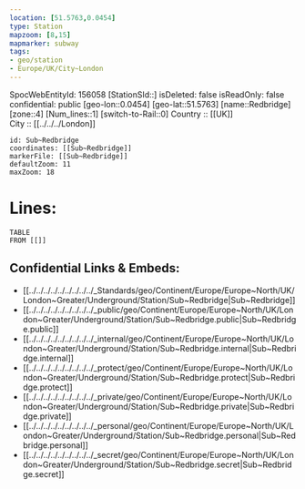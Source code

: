 ```yaml
---
location: [51.5763,0.0454] 
type: Station 
mapzoom: [8,15] 
mapmarker: subway 
tags:
- geo/station
- Europe/UK/City~London
---
```

SpocWebEntityId: 156058
[StationSId::] 
isDeleted: false
isReadOnly: false
confidential: public
[geo-lon::0.0454] 
[geo-lat::51.5763] 
[name::Redbridge] 
[zone::4] 
[Num_lines::1] 
[switch-to-Rail::0] 
Country :: [[UK]]  
City :: [[../../../London]]  


```leaflet
id: Sub~Redbridge
coordinates: [[Sub~Redbridge]] 
markerFile: [[Sub~Redbridge]] 
defaultZoom: 11 
maxZoom: 18
```


# Lines: 
```dataview
TABLE 
FROM [[]] 
```

## Confidential Links & Embeds: 
- [[../../../../../../../../../_Standards/geo/Continent/Europe/Europe~North/UK/London~Greater/Underground/Station/Sub~Redbridge|Sub~Redbridge]] 
- [[../../../../../../../../../_public/geo/Continent/Europe/Europe~North/UK/London~Greater/Underground/Station/Sub~Redbridge.public|Sub~Redbridge.public]] 
- [[../../../../../../../../../_internal/geo/Continent/Europe/Europe~North/UK/London~Greater/Underground/Station/Sub~Redbridge.internal|Sub~Redbridge.internal]] 
- [[../../../../../../../../../_protect/geo/Continent/Europe/Europe~North/UK/London~Greater/Underground/Station/Sub~Redbridge.protect|Sub~Redbridge.protect]] 
- [[../../../../../../../../../_private/geo/Continent/Europe/Europe~North/UK/London~Greater/Underground/Station/Sub~Redbridge.private|Sub~Redbridge.private]] 
- [[../../../../../../../../../_personal/geo/Continent/Europe/Europe~North/UK/London~Greater/Underground/Station/Sub~Redbridge.personal|Sub~Redbridge.personal]] 
- [[../../../../../../../../../_secret/geo/Continent/Europe/Europe~North/UK/London~Greater/Underground/Station/Sub~Redbridge.secret|Sub~Redbridge.secret]] 
